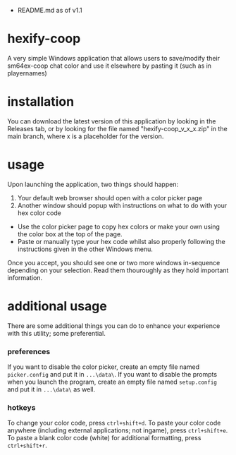 * README.md as of v1.1

# hexify-coop
A very simple Windows application that allows users to save/modify their sm64ex-coop chat color and use it elsewhere by pasting it (such as in playernames)

# installation
You can download the latest version of this application by looking in the Releases tab, or by looking for the file named "hexify-coop_v_x_x.zip" in the main branch, where x is a placeholder for the version.

# usage
Upon launching the application, two things should happen:

1. Your default web browser should open with a color picker page
2. Another window should popup with instructions on what to do with your hex color code

- Use the color picker page to copy hex colors or make your own using the color box at the top of the page.
- Paste or manually type your hex code whilst also properly following the instructions given in the other Windows menu.

Once you accept, you should see one or two more windows in-sequence depending on your selection. Read them thouroughly as they hold important information.

# additional usage
There are some additional things you can do to enhance your experience with this utility; some preferential.

### preferences
If you want to disable the color picker, create an empty file named `picker.config` and put it in `...\data\`.
If you want to disable the prompts when you launch the program, create an empty file named `setup.config` and put it in `...\data\` as well.

### hotkeys
To change your color code, press `ctrl+shift+d`.
To paste your color code anywhere (including external applications; not ingame), press `ctrl+shift+e`.
To paste a blank color code (white) for additional formatting, press `ctrl+shift+r`.
